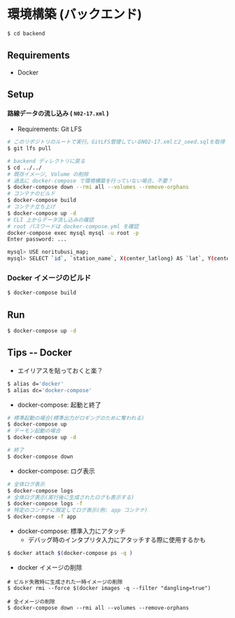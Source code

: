# 環境構築 (バックエンド)

```sh
$ cd backend
```

## Requirements

- Docker

## Setup

#### 路線データの流し込み ( `N02-17.xml` )

- Requirements: Git LFS

```bash
# このリポジトリのルートで実行。GitLFS管理しているN02-17.xmlと2_seed.sqlを取得
$ git lfs pull

# backend ディレクトリに戻る
$ cd ../../
# 既存イメージ, Volume の削除
# 過去に docker-compose で環境構築を行っていない場合、不要？
$ docker-compose down --rmi all --volumes --remove-orphans
# コンテナのビルド
$ docker-compose build
# コンテナ立ち上げ
$ docker-compose up -d
# CLI 上からデータ流し込みの確認
# root パスワードは docker-compose.yml を確認
docker-compose exec mysql mysql -u root -p
Enter password: ...

mysql> USE noritubusi_map;
mysql> SELECT `id`, `station_name`, X(center_latlong) AS `lat`, Y(center_latlong) AS `long`, `operation_company`, `service_provider_type`, `railway_line_name`, `railway_type` FROM stations';
```

### Docker イメージのビルド

```sh
$ docker-compose build
```

## Run

```sh
$ docker-compose up -d
```

## Tips -- Docker

- エイリアスを貼っておくと楽？

```sh
$ alias d='docker'
$ alias dc='docker-compose'
```

- docker-compose: 起動と終了

```sh
# 標準起動の場合(標準出力がロギングのために奪われる)
$ docker-compose up
# デーモン起動の場合
$ docker-compose up -d

# 終了
$ docker-compose down
```

- docker-compose: ログ表示

```sh
# 全体ログ表示
$ docker-compose logs
# 全体ログ表示(実行後に生成されたログも表示する)
$ docker-compose logs -f
# 特定のコンテナに限定してログ表示(例: app コンテナ)
$ docker-compse -f app
```

- docker-compose: 標準入力にアタッチ
  - デバッグ時のインタプリタ入力にアタッチする際に使用するかも

```sh
$ docker attach $(docker-compose ps -q )
```

- docker イメージの削除

```
# ビルド失敗時に生成された一時イメージの削除
$ docker rmi --force $(docker images -q --filter "dangling=true")

# 全イメージの削除
$ docker-compose down --rmi all --volumes --remove-orphans
```
